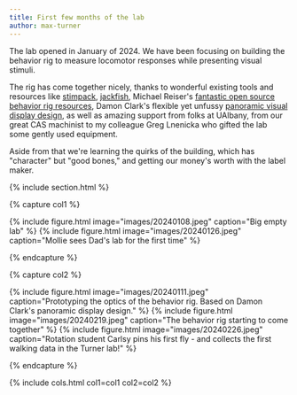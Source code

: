 ```yaml
---
title: First few months of the lab
author: max-turner
---
```


The lab opened in January of 2024. We have been focusing on building the behavior rig to measure locomotor responses while presenting visual stimuli.

The rig has come together nicely, thanks to wonderful existing tools and resources like [stimpack](https://github.com/ClandininLab/stimpack), [jackfish](https://github.com/jbmelander/jackfish), Michael Reiser's [fantastic open source behavior rig resources](https://reiserlab.github.io/Component-Designs/), Damon Clark's flexible yet unfussy [panoramic visual display design](https://doi.org/10.1016%2Fj.jneumeth.2019.05.005), as well as amazing support from folks at UAlbany, from our great CAS machinist to my colleague Greg Lnenicka who gifted the lab some gently used equipment.

Aside from that we're learning the quirks of the building, which has "character" but "good bones," and getting our money's worth with the label maker.

{% include section.html %}

{% capture col1 %}

{% include figure.html image="images/20240108.jpeg" caption="Big empty lab" %}
{% include figure.html image="images/20240126.jpeg" caption="Mollie sees Dad's lab for the first time" %}

{% endcapture %}

{% capture col2 %}

{% include figure.html image="images/20240111.jpeg" caption="Prototyping the optics of the behavior rig. Based on Damon Clark's panoramic display design." %}
{% include figure.html image="images/20240219.jpeg" caption="The behavior rig starting to come together" %}
{% include figure.html image="images/20240226.jpeg" caption="Rotation student Carlsy pins his first fly - and collects the first walking data in the Turner lab!" %}

{% endcapture %}

{% include cols.html col1=col1 col2=col2 %}

